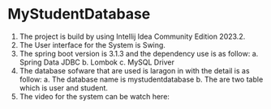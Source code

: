 # MyStudentDatabase


1. The project is build by using Intellij Idea Community Edition 2023.2.
2. The User interface for the System is Swing.
3. The spring boot version is 3.1.3 and the dependency use is as follow:
    a. Spring Data JDBC
    b. Lombok
    c. MySQL Driver
4. The database sofware that are used is laragon in with the detail is as follow:
   a. The database name is mystudentdatabase
   b. The are two table which is user and student.
5. The video for the system can be watch here: 
